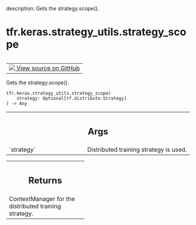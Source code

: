 description: Gets the strategy.scope().

<div itemscope itemtype="http://developers.google.com/ReferenceObject">
<meta itemprop="name" content="tfr.keras.strategy_utils.strategy_scope" />
<meta itemprop="path" content="Stable" />
</div>

# tfr.keras.strategy_utils.strategy_scope

<!-- Insert buttons and diff -->

<table class="tfo-notebook-buttons tfo-api nocontent" align="left">
<td>
  <a target="_blank" href="https://github.com/tensorflow/ranking/tree/master/tensorflow_ranking/python/keras/strategy_utils.py#L77-L89">
    <img src="https://www.tensorflow.org/images/GitHub-Mark-32px.png" />
    View source on GitHub
  </a>
</td>
</table>

Gets the strategy.scope().

<pre class="devsite-click-to-copy prettyprint lang-py tfo-signature-link">
<code>tfr.keras.strategy_utils.strategy_scope(
    strategy: Optional[tf.distribute.Strategy]
) -> Any
</code></pre>

<!-- Placeholder for "Used in" -->

<!-- Tabular view -->
 <table class="responsive fixed orange">
<colgroup><col width="214px"><col></colgroup>
<tr><th colspan="2"><h2 class="add-link">Args</h2></th></tr>

<tr>
<td>
`strategy`
</td>
<td>
Distributed training strategy is used.
</td>
</tr>
</table>

<!-- Tabular view -->
 <table class="responsive fixed orange">
<colgroup><col width="214px"><col></colgroup>
<tr><th colspan="2"><h2 class="add-link">Returns</h2></th></tr>
<tr class="alt">
<td colspan="2">
ContextManager for the distributed training strategy.
</td>
</tr>

</table>
